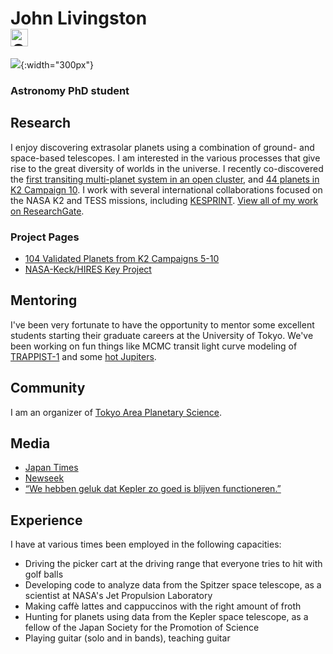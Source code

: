# John Livingston <div itemscope itemtype="https://schema.org/Person"><a itemprop="sameAs" content="https://orcid.org/0000-0002-4881-3620" href="https://orcid.org/0000-0002-4881-3620" target="orcid.widget" rel="noopener noreferrer" style="vertical-align:top;"><img src="https://orcid.org/sites/default/files/images/orcid_16x16.png" style="width:1em;margin-right:.5em;" alt="ORCID iD icon"></a></div>

![](http://logonoid.com/images/university-of-tokyo-logo.png){:width="300px"} 
### Astronomy PhD student

## Research

I enjoy discovering extrasolar planets using a combination of ground- and space-based telescopes. I am interested in the various processes that give rise to the great diversity of worlds in the universe. I recently co-discovered the [first transiting multi-planet system in an open cluster](http://iopscience.iop.org/article/10.3847/1538-3881/aaa841/meta), and [44 planets in K2 Campaign 10](http://iopscience.iop.org/article/10.3847/1538-3881/aaccde/meta). I work with several international collaborations focused on the NASA K2 and TESS missions, including [KESPRINT](http://www.iac.es/proyecto/kesprint/). [View all of my work on ResearchGate](https://www.researchgate.net/profile/John_Livingston6).

### Project Pages

- [104 Validated Planets from K2 Campaigns 5-10](http://johnlivingston.space/k2/)
- [NASA-Keck/HIRES Key Project](http://johnlivingston.space/k2-key-project/)

## Mentoring

I've been very fortunate to have the opportunity to mentor some excellent students starting their graduate careers at the University of Tokyo. We've been working on fun things like MCMC transit light curve modeling of [TRAPPIST-1](http://nbviewer.jupyter.org/github/Mayuko-Mori/TRAPPIST-1_transit/blob/master/The%20Light%20Curve%20Analysis%20of%20TRAPPIST-1d%26e%20transits.ipynb) and some [hot Jupiters](https://jpdeleon.github.io/2017-08-05-Parameter_estimation_transit_/).

## Community

I am an organizer of [Tokyo Area Planetary Science](http://tokyoplanets.github.io).

## Media
- [Japan Times](https://www.japantimes.co.jp/news/2018/09/21/national/science-health/university-tokyo-student-goes-extra-trillions-miles-study-exoplanets/)
- [Newseek](https://www.newsweek.com/incredible-discovery-44-exoplanets-after-technical-fault-1062398)
- [“We hebben geluk dat Kepler zo goed is blijven functioneren.”](https://www.scientias.nl/in-een-klap-meer-dan-40-exoplaneten-ontdekt/)

## Experience

I have at various times been employed in the following capacities:

- Driving the picker cart at the driving range that everyone tries to hit with golf balls
- Developing code to analyze data from the Spitzer space telescope, as a scientist at NASA's Jet Propulsion Laboratory
- Making caffè lattes and cappuccinos with the right amount of froth
- Hunting for planets using data from the Kepler space telescope, as a fellow of the Japan Society for the Promotion of Science
- Playing guitar (solo and in bands), teaching guitar
